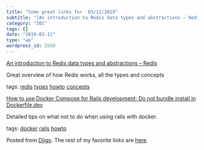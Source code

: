 ```yaml
---
title: "Some great links for  03/12/2019"
subtitle: "[An introduction to Redis data types and abstractions – Redis](https://redis.io/topics/data-types-in..."
category: "301"
tags: []
date: "2019-03-11"
type: "wp"
wordpress_id: 2550
---
```

[An introduction to Redis data types and abstractions – Redis](https://redis.io/topics/data-types-intro) 

Great overview of how Redis works, all the types and concepts

 tags: [redis](https://www.diigo.com/user/pitosalas/redis) [types](https://www.diigo.com/user/pitosalas/types) [howto](https://www.diigo.com/user/pitosalas/howto) [concepts](https://www.diigo.com/user/pitosalas/concepts)

 [How to use Docker Compose for Rails development: Do not bundle install in Dockerfile.dev](https://anonoz.github.io/tech/2019/03/10/rails-docker-compose-yml.html) 

Detailed tips on what not to do when using rails with docker. 

 tags: [docker](https://www.diigo.com/user/pitosalas/docker) [rails](https://www.diigo.com/user/pitosalas/rails) [howto](https://www.diigo.com/user/pitosalas/howto)

Posted from [Diigo](https://www.diigo.com). The rest of my favorite links are [here](https://www.diigo.com/user/pitosalas).